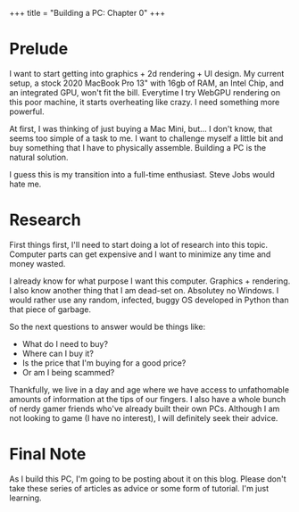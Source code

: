 +++
title = "Building a PC: Chapter 0"
+++

# Prelude

I want to start getting into graphics + 2d rendering + UI design.
My current setup, a stock 2020 MacBook Pro 13" with 16gb of RAM, an Intel Chip, and an integrated GPU, won't fit the bill.
Everytime I try WebGPU rendering on this poor machine, it starts overheating like crazy.
I need something more powerful.

At first, I was thinking of just buying a Mac Mini, but... I don't know, that seems too simple of a task to me.
I want to challenge myself a little bit and buy something that I have to physically assemble.
Building a PC is the natural solution.

I guess this is my transition into a full-time enthusiast.
Steve Jobs would hate me.

# Research

First things first, I'll need to start doing a lot of research into this topic.
Computer parts can get expensive and I want to minimize any time and money wasted.

I already know for what purpose I want this computer.
Graphics + rendering.
I also know another thing that I am dead-set on.
Absolutey no Windows.
I would rather use any random, infected, buggy OS developed in Python than that piece of garbage.

So the next questions to answer would be things like:
- What do I need to buy?
- Where can I buy it?
- Is the price that I'm buying for a good price?
- Or am I being scammed?

Thankfully, we live in a day and age where we have access to unfathomable amounts of information at the tips of our fingers.
I also have a whole bunch of nerdy gamer friends who've already built their own PCs.
Although I am not looking to game (I have no interest), I will definitely seek their advice.

# Final Note

As I build this PC, I'm going to be posting about it on this blog.
Please don't take these series of articles as advice or some form of tutorial.
I'm just learning.
